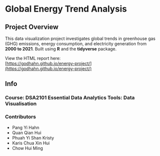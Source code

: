# Global Energy Trend Analysis

## Project Overview

This data visualization project investigates global trends in greenhouse gas (GHG) emissions, energy consumption, and electricity generation from **2000 to 2021**. Built using **R** and the **tidyverse** package.

View the HTML report here:  
[https://godhahn.github.io/energy-project/](https://godhahn.github.io/energy-project/)

## Info

### Course: DSA2101 Essential Data Analytics Tools: Data Visualisation  

### Contributors

- Pang Yi Hahn  
- Quan Qian Hui  
- Phuah Yi Shan Kristy  
- Karis Chua Xin Hui  
- Chow Hui Ming
